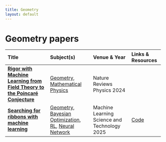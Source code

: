 ```yaml
---
title: Geometry
layout: default
---
```


# Geometry papers

| Title | Subject(s) | Venue & Year | Links & Resources |
| :--- | :--- | :--- | :--- |
| **[Rigor with Machine Learning from Field Theory to the Poincaré Conjecture](https://www.nature.com/articles/s42254-024-00709-0)** | [Geometry](geometry.md), [Mathematical Physics](mathematical-physics.md) | Nature Reviews Physics 2024 |  |
| **[Searching for ribbons with machine learning](https://iopscience.iop.org/article/10.1088/2632-2153/ade362/meta)** | [Geometry](geometry.md), [Bayesian Optimization](bayesian-optimization.md), [RL](rl.md), [Neural Network](neural-network.md) | Machine Learning Science and Technology 2025 | [Code](https://github.com/ruehlef/ribbon) |